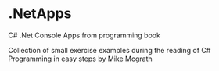 # .NetApps
 C# .Net Console Apps from programming book

 Collection of small exercise examples during the reading of
 C# Programming in easy steps by Mike Mcgrath

 
